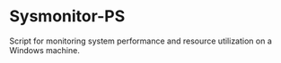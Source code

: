 # Sysmonitor-PS
Script for monitoring system performance and resource utilization on a Windows machine.
